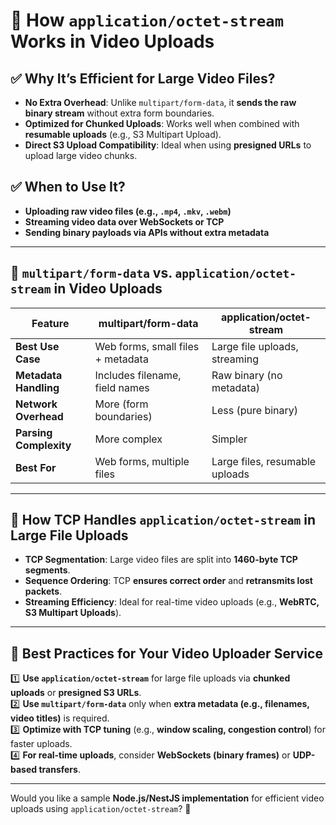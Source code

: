 # 🚀 How `application/octet-stream` Works in Video Uploads

## ✅ Why It’s Efficient for Large Video Files?
- **No Extra Overhead**: Unlike `multipart/form-data`, it **sends the raw binary stream** without extra form boundaries.
- **Optimized for Chunked Uploads**: Works well when combined with **resumable uploads** (e.g., S3 Multipart Upload).
- **Direct S3 Upload Compatibility**: Ideal when using **presigned URLs** to upload large video chunks.

## ✅ When to Use It?
- **Uploading raw video files (e.g., `.mp4`, `.mkv`, `.webm`)**
- **Streaming video data over WebSockets or TCP**
- **Sending binary payloads via APIs without extra metadata**

---

## 🔹 `multipart/form-data` vs. `application/octet-stream` in Video Uploads

| **Feature**                 | **multipart/form-data**         | **application/octet-stream** |
|-----------------------------|--------------------------------|------------------------------|
| **Best Use Case**           | Web forms, small files + metadata | Large file uploads, streaming |
| **Metadata Handling**       | Includes filename, field names  | Raw binary (no metadata) |
| **Network Overhead**        | More (form boundaries)        | Less (pure binary) |
| **Parsing Complexity**      | More complex                  | Simpler |
| **Best For**                | Web forms, multiple files      | Large files, resumable uploads |

---

## 🔹 How TCP Handles `application/octet-stream` in Large File Uploads
- **TCP Segmentation**: Large video files are split into **1460-byte TCP segments**.
- **Sequence Ordering**: TCP **ensures correct order** and **retransmits lost packets**.
- **Streaming Efficiency**: Ideal for real-time video uploads (e.g., **WebRTC, S3 Multipart Uploads**).

---

## 📌 Best Practices for Your Video Uploader Service
1️⃣ **Use `application/octet-stream`** for large file uploads via **chunked uploads** or **presigned S3 URLs**.  
2️⃣ **Use `multipart/form-data`** only when **extra metadata (e.g., filenames, video titles)** is required.  
3️⃣ **Optimize with TCP tuning** (e.g., **window scaling, congestion control**) for faster uploads.  
4️⃣ **For real-time uploads**, consider **WebSockets (binary frames)** or **UDP-based transfers**.

---

Would you like a sample **Node.js/NestJS implementation** for efficient video uploads using `application/octet-stream`? 🚀

